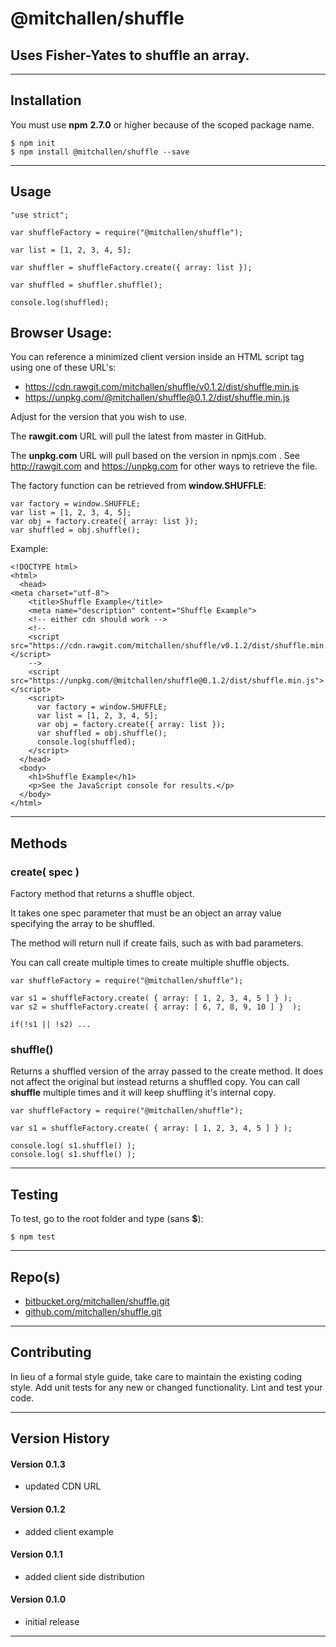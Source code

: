 
@mitchallen/shuffle
==
Uses Fisher-Yates to shuffle an array.
--
* * *
## Installation

You must use __npm__ __2.7.0__ or higher because of the scoped package name.

    $ npm init
    $ npm install @mitchallen/shuffle --save
  
* * *

## Usage 

    "use strict";
    
    var shuffleFactory = require("@mitchallen/shuffle");
    
	var list = [1, 2, 3, 4, 5];
	
    var shuffler = shuffleFactory.create({ array: list });
    
    var shuffled = shuffler.shuffle();
    
    console.log(shuffled);
    
## Browser Usage:

You can reference a minimized client version inside an HTML script tag using one of these URL's:

* https://cdn.rawgit.com/mitchallen/shuffle/v0.1.2/dist/shuffle.min.js
* https://unpkg.com/@mitchallen/shuffle@0.1.2/dist/shuffle.min.js

Adjust for the version that you wish to use.

The __rawgit.com__ URL will pull the latest from master in GitHub.

The __unpkg.com__ URL will pull based on the version in npmjs.com
.
See http://rawgit.com and https://unpkg.com for other ways to retrieve the file.

The factory function can be retrieved from __window.SHUFFLE__:

    var factory = window.SHUFFLE;
    var list = [1, 2, 3, 4, 5];
    var obj = factory.create({ array: list });
    var shuffled = obj.shuffle();

Example:

    <!DOCTYPE html>
    <html>
      <head>
    <meta charset="utf-8">
        <title>Shuffle Example</title>
        <meta name="description" content="Shuffle Example">
        <!-- either cdn should work -->
        <!--
        <script src="https://cdn.rawgit.com/mitchallen/shuffle/v0.1.2/dist/shuffle.min.js"></script>
        -->
        <script src="https://unpkg.com/@mitchallen/shuffle@0.1.2/dist/shuffle.min.js"></script>
        <script>
          var factory = window.SHUFFLE;
          var list = [1, 2, 3, 4, 5];
          var obj = factory.create({ array: list });
          var shuffled = obj.shuffle();
          console.log(shuffled); 
        </script>
      </head>
      <body>
        <h1>Shuffle Example</h1>
        <p>See the JavaScript console for results.</p>
      </body>
    </html>
    
* * * 
   
## Methods

### create( spec )

Factory method that returns a shuffle object.

It takes one spec parameter that must be an object an array value specifying the array to be shuffled.

The method will return null if create fails, such as with bad parameters.

You can call create multiple times to create multiple shuffle objects.

	var shuffleFactory = require("@mitchallen/shuffle");

	var s1 = shuffleFactory.create( { array: [ 1, 2, 3, 4, 5 ] } );
	var s2 = shuffleFactory.create( { array: [ 6, 7, 8, 9, 10 ] }  );

    if(!s1 || !s2) ...
    
### shuffle()

Returns a shuffled version of the array passed to the create method. It does not affect the original but instead returns a shuffled copy. You can call __shuffle__ multiple times and it will keep shuffling it's internal copy.

	var shuffleFactory = require("@mitchallen/shuffle");

	var s1 = shuffleFactory.create( { array: [ 1, 2, 3, 4, 5 ] } );
	
	console.log( s1.shuffle() );
	console.log( s1.shuffle() );

* * *

## Testing

To test, go to the root folder and type (sans __$__):

    $ npm test
   
* * *
 
## Repo(s)

* [bitbucket.org/mitchallen/shuffle.git](https://bitbucket.org/mitchallen/shuffle.git)
* [github.com/mitchallen/shuffle.git](https://github.com/mitchallen/shuffle.git)

* * *

## Contributing

In lieu of a formal style guide, take care to maintain the existing coding style.
Add unit tests for any new or changed functionality. Lint and test your code.

* * *

## Version History

#### Version 0.1.3

* updated CDN URL

#### Version 0.1.2

* added client example

#### Version 0.1.1

* added client side distribution

#### Version 0.1.0 

* initial release

* * *
